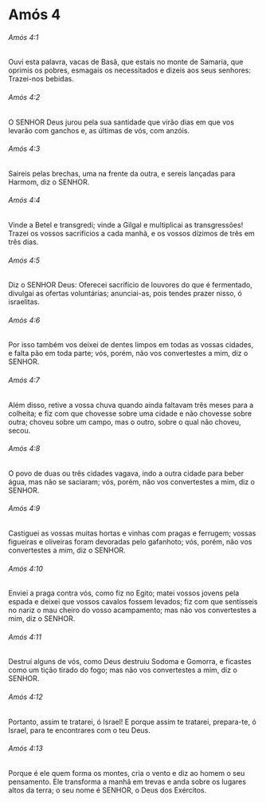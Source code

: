 # Amós 4

###### Amós 4:1

Ouvi esta palavra, vacas de Basã, que estais no monte de Samaria, que oprimis os pobres, esmagais os necessitados e dizeis aos seus senhores: Trazei-nos bebidas.

###### Amós 4:2

O SENHOR Deus jurou pela sua santidade que virão dias em que vos levarão com ganchos e, as últimas de vós, com anzóis.

###### Amós 4:3

Saireis pelas brechas, uma na frente da outra, e sereis lançadas para Harmom, diz o SENHOR.

###### Amós 4:4

Vinde a Betel e transgredi; vinde a Gilgal e multiplicai as transgressões! Trazei os vossos sacrifícios a cada manhã, e os vossos dízimos de três em três dias.

###### Amós 4:5

Diz o SENHOR Deus: Oferecei sacrifício de louvores do que é fermentado, divulgai as ofertas voluntárias; anunciai-as, pois tendes prazer nisso, ó israelitas.

###### Amós 4:6

Por isso também vos deixei de dentes limpos em todas as vossas cidades, e falta pão em toda parte; vós, porém, não vos convertestes a mim, diz o SENHOR.

###### Amós 4:7

Além disso, retive a vossa chuva quando ainda faltavam três meses para a colheita; e fiz com que chovesse sobre uma cidade e não chovesse sobre outra; choveu sobre um campo, mas o outro, sobre o qual não choveu, secou.

###### Amós 4:8

O povo de duas ou três cidades vagava, indo a outra cidade para beber água, mas não se saciaram; vós, porém, não vos convertestes a mim, diz o SENHOR.

###### Amós 4:9

Castiguei as vossas muitas hortas e vinhas com pragas e ferrugem; vossas figueiras e oliveiras foram devoradas pelo gafanhoto; vós, porém, não vos convertestes a mim, diz o SENHOR.

###### Amós 4:10

Enviei a praga contra vós, como fiz no Egito; matei vossos jovens pela espada e deixei que vossos cavalos fossem levados; fiz com que sentísseis no nariz o mau cheiro do vosso acampamento; mas não vos convertestes a mim, diz o SENHOR.

###### Amós 4:11

Destruí alguns de vós, como Deus destruiu Sodoma e Gomorra, e ficastes como um tição tirado do fogo; mas não vos convertestes a mim, diz o SENHOR.

###### Amós 4:12

Portanto, assim te tratarei, ó Israel! E porque assim te tratarei, prepara-te, ó Israel, para te encontrares com o teu Deus.

###### Amós 4:13

Porque é ele quem forma os montes, cria o vento e diz ao homem o seu pensamento. Ele transforma a manhã em trevas e anda sobre os lugares altos da terra; o seu nome é SENHOR, o Deus dos Exércitos.

